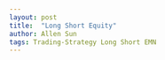 ```yaml
---
layout: post
title:  "Long Short Equity"
author: Allen Sun
tags: Trading-Strategy Long Short EMN
---
```


# 